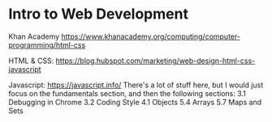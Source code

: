 # Intro to Web Development

Khan Academy
https://www.khanacademy.org/computing/computer-programming/html-css

HTML & CSS:
https://blog.hubspot.com/marketing/web-design-html-css-javascript

Javascript: https://javascript.info/
There's a lot of stuff here, but I would just focus on the fundamentals section, and then the following sections:
3.1 Debugging in Chrome
3.2 Coding Style
4.1 Objects
5.4 Arrays
5.7 Maps and Sets
